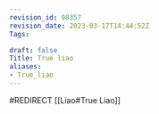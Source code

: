 ```yaml
---
revision_id: 98357
revision_date: 2023-03-17T14:44:52Z
Tags:

draft: false
Title: True liao
aliases:
- True_liao
---
```

#REDIRECT [[Liao#True Liao]]
